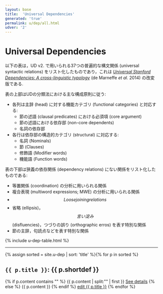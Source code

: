 ```yaml
---
layout: base
title:  'Universal Dependencies'
generated: 'true'
permalink: u/dep/all.html
udver: '2'
---
```


# Universal Dependencies

以下の表は，UD v2. で用いられる37つの普遍的な構文関係 (universal syntactic relations) をリスト化したものであり，これは  [*Universal Stanford Dependencies: A cross-linguistic typology*](http://nlp.stanford.edu/pubs/USD_LREC14_paper_camera_ready.pdf) (de Marneffe *et al.* 2014) の改変版である.

表の上部はUDの分類法における主な構成原則に従う:

* 各列は主辞 (head) に対する機能カテゴリ (functional categories) と対応する:
    * 節の述語 (clausal predicates) における必須項 (core argument)
    * 節の述語における依存部 (non-core dependents)
    * 名詞の依存部
* 各行は依存部の構造的カテゴリ (structural) に対応する:
    * 名詞 (Nominals)
    * 節 (Clauses)
    * 修飾語 (Modifier words)
    * 機能語 (Function words)

表の下部は狭義の依存関係 (dependency relations) にない関係をリスト化したものである:

* 等置関係 (coordination) の分析に用いられる関係
* 複合表現 (multiword expressions; MWE) の分析に用いられる関係
* $$Loose joining relations$$
* 省略 (ellipsis)，$$言い淀み$$ (disfluencies)，つづりの誤り (orthographic erros) を表す特別な関係
* 節の主辞，句読点などを表す特別な関係

{% include u-dep-table.html %}

----------

{% assign sorted = site.u-dep | sort: 'title' %}{% for p in sorted %}
<a id="al-u-dep/{{ p.title }}" class="al-dest"/>
<h2><code>{{ p.title }}</code>: {{ p.shortdef }}</h2>
{% if p.content contains "<!--details-->" %}    
{{ p.content | split:"<!--details-->" | first }}
<a href="{{ p.title }}" class="al-doc">See details</a>
{% else %}
{{ p.content }}
{% endif %}
<a href="{{ site.git_edit }}/{% if p.collection %}{{ p.relative_path }}{% else %}{{ p.path }}{% endif %}" target="#">edit {{ p.title }}</a>
{% endfor %}
